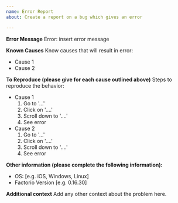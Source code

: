 ```yaml
---
name: Error Report
about: Create a report on a bug which gives an error

---
```


**Error Message**
Error: insert error message

**Known Causes**
Know causes that will result in error:
 - Cause 1
 - Cause 2

**To Reproduce (please give for each cause outlined above)**
Steps to reproduce the behavior:
 - Cause 1
    1. Go to '...'
    2. Click on '....'
    3. Scroll down to '....'
    4. See error
 - Cause 2
    1. Go to '...'
    2. Click on '....'
    3. Scroll down to '....'
    4. See error

**Other information (please complete the following information):**
 - OS: [e.g. iOS, Windows, Linux]
 - Factorio Version [e.g. 0.16.30]

**Additional context**
Add any other context about the problem here.